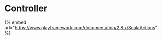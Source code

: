 # Controller

{% embed url="https://www.playframework.com/documentation/2.8.x/ScalaActions" %}



## 



